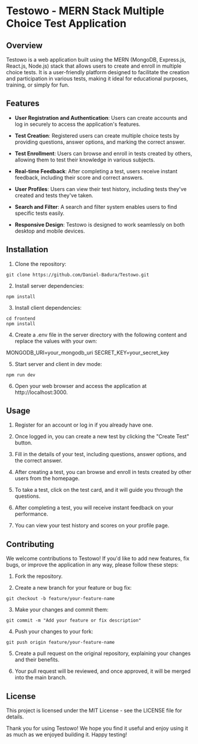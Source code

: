# Testowo - MERN Stack Multiple Choice Test Application

## Overview

Testowo is a web application built using the MERN (MongoDB, Express.js, React.js, Node.js) stack that allows users to create and enroll in multiple choice tests. It is a user-friendly platform designed to facilitate the creation and participation in various tests, making it ideal for educational purposes, training, or simply for fun.

## Features

- **User Registration and Authentication**: Users can create accounts and log in securely to access the application's features.

- **Test Creation**: Registered users can create multiple choice tests by providing questions, answer options, and marking the correct answer.

- **Test Enrollment**: Users can browse and enroll in tests created by others, allowing them to test their knowledge in various subjects.

- **Real-time Feedback**: After completing a test, users receive instant feedback, including their score and correct answers.

- **User Profiles**: Users can view their test history, including tests they've created and tests they've taken.

- **Search and Filter**: A search and filter system enables users to find specific tests easily.

- **Responsive Design**: Testowo is designed to work seamlessly on both desktop and mobile devices.

## Installation

1. Clone the repository:

```
git clone https://github.com/Daniel-Badura/Testowo.git
```

2. Install server dependencies:

```
npm install
```

3. Install client dependencies:

```
cd frontend
npm install
```

4. Create a .env file in the server directory with the following content and replace the values with your own:

MONGODB_URI=your_mongodb_uri
SECRET_KEY=your_secret_key

5. Start server and client in dev mode:

```
npm run dev
```

6. Open your web browser and access the application at http://localhost:3000.

## Usage

1. Register for an account or log in if you already have one.

2. Once logged in, you can create a new test by clicking the "Create Test" button.

3. Fill in the details of your test, including questions, answer options, and the correct answer.

4. After creating a test, you can browse and enroll in tests created by other users from the homepage.

5. To take a test, click on the test card, and it will guide you through the questions.

6. After completing a test, you will receive instant feedback on your performance.

7. You can view your test history and scores on your profile page.

## Contributing

We welcome contributions to Testowo! If you'd like to add new features, fix bugs, or improve the application in any way, please follow these steps:

1. Fork the repository.

2. Create a new branch for your feature or bug fix:

```
git checkout -b feature/your-feature-name
```

3. Make your changes and commit them:

```
git commit -m "Add your feature or fix description"
```

4. Push your changes to your fork:

```
git push origin feature/your-feature-name
```

5. Create a pull request on the original repository, explaining your changes and their benefits.

6. Your pull request will be reviewed, and once approved, it will be merged into the main branch.

## License

This project is licensed under the MIT License - see the LICENSE file for details.

Thank you for using Testowo! We hope you find it useful and enjoy using it as much as we enjoyed building it. Happy testing!

